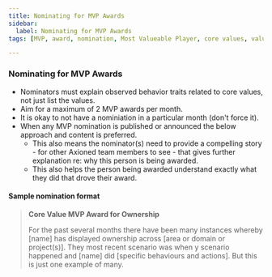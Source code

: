 ```yaml
---
title: Nominating for MVP Awards
sidebar:
  label: Nominating for MVP Awards
tags: [MVP, award, nomination, Most Valueable Player, core values, values]

---
```


### Nominating for MVP Awards

- Nominators must explain observed behavior traits related to core values, not just list the values.
- Aim for a maximum of 2 MVP awards per month.
- It is okay to not have a nominiation in a particular month (don't force it).
- When any MVP nomination is published or announced the below approach and content is preferred.
  - This also means the nominator(s) need to provide a compelling story - for other Axioned team members to see - that gives further explanation re: why this person is being awarded.
  - This also helps the person being awarded understand exactly what they did that drove their award.

#### Sample nomination format

> **Core Value MVP Award for Ownership**
>
> For the past several months there have been many instances whereby \[name\] has displayed ownership across \[area or domain or project(s)\]. They most recent scenario was when y scenario happened and \[name\] did \[specific behaviours and actions\]. But this is just one example of many.
